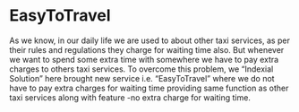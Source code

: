 # EasyToTravel
As we know, in our daily life we are used to about other taxi services, as per their rules and regulations they charge for waiting time also. But whenever we want to spend some extra time with somewhere we have to pay extra charges to others taxi services.  To overcome this problem, we “Indexial Solution” here brought new service i.e.  “EasyToTravel”  where we do not have to pay extra charges for waiting time providing same function as other taxi services along with feature -no extra charge for waiting time. 

